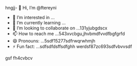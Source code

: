hngjj- 👋 Hi, I’m @ftereyni
- 👀 I’m interested in ...
- 🌱 I’m currently learning ...
- 💞️ I’m looking to collaborate on ...131yjubgdscx
- 📫 How to reach me ...543xvcbgu,jhvbmdfvvdfbgfgrfd
- 😄 Pronouns: ...5sdf15277sdfrwqrwhmjh
- ⚡ Fun fact: ...sdfsdfdsffsdfghh
werdsf87zc693sdfvbvvsdf
<!---sdfdfgsdfsdfw66363hng2222hjmhjmqew
ftereyni/ftereyni is a ✨ special ✨ repository becausgere its `README.md` (thi65s file) appears on your GitHub promghhgmfile.45bgbgh,j
You can click the Preview link to take a look at your uyuy.5jmjmjnbbnbn
--->
gsf
fh4cvbcv

